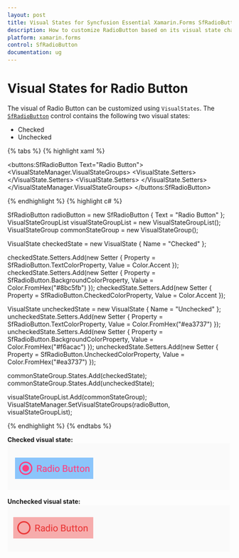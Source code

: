 ```yaml
---
layout: post
title: Visual States for Syncfusion Essential Xamarin.Forms SfRadioButton
description: How to customize RadioButton based on its visual state changes in Xamarin.Forms SfRadioButton which can be customized using `VisualStates`. 
platform: xamarin.forms
control: SfRadioButton
documentation: ug
---
```


# Visual States for Radio Button

The visual of Radio Button can be customized using `VisualStates`. The [`SfRadioButton`](https://help.syncfusion.com/cr/xamarin/Syncfusion.Buttons.XForms~Syncfusion.XForms.Buttons.SfRadioButton.html) control contains the following two visual states:

* Checked
* Unchecked


{% tabs %}
{% highlight xaml %}

<buttons:SfRadioButton Text="Radio Button">
    <VisualStateManager.VisualStateGroups>
        <VisualStateGroup x:Name="CommonStates">
            <VisualState x:Name="Checked">
                <VisualState.Setters>
                    <Setter Property="TextColor" Value="Accent"/>
                    <Setter Property="BackgroundColor" Value="#8bc5fb"/>
                    <Setter Property="CheckedColor" Value="Accent"/>
                </VisualState.Setters>
            </VisualState>
            <VisualState x:Name="Unchecked">
                <VisualState.Setters>
                    <Setter Property="TextColor" Value="#ea3737"/>
                    <Setter Property="BackgroundColor" Value="#f6acac"/>
                    <Setter Property="UncheckedColor" Value="#ea3737"/>
                </VisualState.Setters>
            </VisualState>
        </VisualStateGroup>
    </VisualStateManager.VisualStateGroups>
</buttons:SfRadioButton>

{% endhighlight %}
{% highlight c# %}

SfRadioButton radioButton = new SfRadioButton { Text = "Radio Button" };
VisualStateGroupList visualStateGroupList = new VisualStateGroupList();
VisualStateGroup commonStateGroup = new VisualStateGroup();

VisualState checkedState = new VisualState
{
    Name = "Checked"
};

checkedState.Setters.Add(new Setter { Property = SfRadioButton.TextColorProperty, Value = Color.Accent });
checkedState.Setters.Add(new Setter { Property = SfRadioButton.BackgroundColorProperty, Value = Color.FromHex("#8bc5fb") });
checkedState.Setters.Add(new Setter { Property = SfRadioButton.CheckedColorProperty, Value = Color.Accent });

VisualState uncheckedState = new VisualState
{
    Name = "Unchecked"
};
uncheckedState.Setters.Add(new Setter { Property = SfRadioButton.TextColorProperty, Value = Color.FromHex("#ea3737") });
uncheckedState.Setters.Add(new Setter { Property = SfRadioButton.BackgroundColorProperty, Value = Color.FromHex("#f6acac") });
uncheckedState.Setters.Add(new Setter { Property = SfRadioButton.UncheckedColorProperty, Value = Color.FromHex("#ea3737") });

commonStateGroup.States.Add(checkedState);
commonStateGroup.States.Add(uncheckedState);

visualStateGroupList.Add(commonStateGroup);
VisualStateManager.SetVisualStateGroups(radioButton, visualStateGroupList);

{% endhighlight %}
{% endtabs %}

**Checked visual state:**
![SfRadioButton with visual state of checked state](images/RadioButton_VisualState_Checked.png)

**Unchecked visual state:**
![SfRadioButton with visual state of unchecked state](images/RadioButton_VisualState_Unchecked.png)